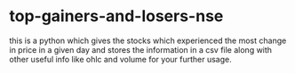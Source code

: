 # top-gainers-and-losers-nse
this is a python which gives the stocks which experienced the most change in price in a given day and stores the information in a csv file along with other useful info like ohlc and volume for your further usage.
